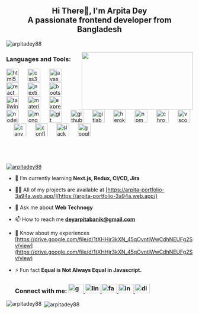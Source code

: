 <h2 align="center">Hi There👋, I'm Arpita Dey<br>A passionate frontend developer from Bangladesh</h2>
<p align="left"> <img src="https://komarev.com/ghpvc/?username=arpitadey88&label=Profile%20views&color=0e75b6&style=flat" alt="arpitadey88" /> </p>

<img align="right" height="156"  width= "300"
src="https://i.ibb.co/FxpR52g/output-onlinegiftools-2.gif" />

###
<h3 align="left">Languages and Tools:</h3>
<div align="left">
<img src="https://cdn.jsdelivr.net/gh/devicons/devicon/icons/html5/html5-original.svg" height="34" alt="html5 logo"  />
  <img width="16" />
  <img src="https://cdn.jsdelivr.net/gh/devicons/devicon/icons/css3/css3-original.svg" height="34" alt="css3 logo"  />
  <img width="16" />
  <img src="https://cdn.jsdelivr.net/gh/devicons/devicon/icons/javascript/javascript-original.svg" height="34" alt="javascript logo"  />
  <img width="16" />
  <img src="https://cdn.jsdelivr.net/gh/devicons/devicon/icons/react/react-original.svg" height="34" alt="react logo"  />
  <img width="16" />
  <img src="https://cdn.jsdelivr.net/gh/devicons/devicon/icons/nextjs/nextjs-original.svg" height="34" alt="nextjs logo"  />
  <img width="16" />
  <img src="https://cdn.jsdelivr.net/gh/devicons/devicon/icons/bootstrap/bootstrap-original.svg" height="34" alt="bootstrap logo"  />
  <img width="16" />
  <img src="https://cdn.jsdelivr.net/gh/devicons/devicon/icons/tailwindcss/tailwindcss-original-wordmark.svg" height="34" alt="tailwindcss logo"  />
  <img width="16" />
  <img src="https://cdn.jsdelivr.net/gh/devicons/devicon/icons/materialui/materialui-original.svg" height="34" alt="materialui logo"  />
  <img width="16" />
  <img src="https://cdn.jsdelivr.net/gh/devicons/devicon/icons/express/express-original.svg" height="34" alt="express logo"  />
  <img width="16" />
  <img src="https://cdn.jsdelivr.net/gh/devicons/devicon/icons/nodejs/nodejs-original.svg" height="34" alt="nodejs logo"  />
  <img width="16" />
  <img src="https://cdn.jsdelivr.net/gh/devicons/devicon/icons/mongodb/mongodb-original.svg" height="34" alt="mongodb logo"  />
  <img width="16" />
  <img src="https://cdn.jsdelivr.net/gh/devicons/devicon/icons/git/git-original.svg" height="34" alt="git logo"  />
  <img width="16" />
  <img src="https://cdn.jsdelivr.net/gh/devicons/devicon/icons/github/github-original.svg" height="34" alt="github logo"  />
  <img width="16" />
  <img src="https://cdn.jsdelivr.net/gh/devicons/devicon/icons/gitlab/gitlab-original.svg" height="34" alt="gitlab logo"  />
  <img width="16" />
  <img src="https://cdn.jsdelivr.net/gh/devicons/devicon/icons/heroku/heroku-original.svg" height="34" alt="heroku logo"  />
  <img width="16" />
  <img src="https://cdn.jsdelivr.net/gh/devicons/devicon/icons/npm/npm-original-wordmark.svg" height="34" alt="npm logo"  />
  <img width="16" />
  <img src="https://cdn.jsdelivr.net/gh/devicons/devicon/icons/chrome/chrome-original.svg" height="34" alt="chrome logo"  />
  <img width="16" />
  <img src="https://cdn.jsdelivr.net/gh/devicons/devicon/icons/vscode/vscode-original.svg" height="34" alt="vscode logo"  />
  <img width="16" />
  <img src="https://cdn.jsdelivr.net/gh/devicons/devicon/icons/canva/canva-original.svg" height="34" alt="canva logo"  />
  <img width="16" />
  <img src="https://cdn.jsdelivr.net/gh/devicons/devicon/icons/confluence/confluence-original.svg" height="34" alt="confluence logo"  />
  <img width="16" />
  <img src="https://cdn.jsdelivr.net/gh/devicons/devicon/icons/slack/slack-original.svg" height="34" alt="slack logo"  />
  <img width="16" />
  <img src="https://cdn.jsdelivr.net/gh/devicons/devicon/icons/googlecloud/googlecloud-original.svg" height="34" alt="googlecloud logo"  />
</div>
<br/>
  
  ###
  <br/>
  <p align="left"> <a href="https://github.com/ryo-ma/github-profile-trophy"><img src="https://github-profile-trophy.vercel.app/?username=arpitadey88" alt="arpitadey88" /></a> </p>
  
- 🌱 I’m currently learning **Next.js, Redux, CI/CD, Jira**
  
- 👨‍💻 All of my projects are available at [https://arpita-portfolio-3a94a.web.app/](https://arpita-portfolio-3a94a.web.app/)
  
- 💬 Ask me about **Web Technogy**
  
- 📫 How to reach me **deyarpitabanik@gmail.com**
  
- 📄 Know about my experiences [https://drive.google.com/file/d/1tXHHjr3kXN_45qOvntlWwCdhNEUFg2Sv/view](https://drive.google.com/file/d/1tXHHjr3kXN_45qOvntlWwCdhNEUFg2Sv/view)
  
- ⚡ Fun fact **Equal is Not Always Equal in Javascript.**
  
  <h3 align="left">Connect with me:
      <a href="deyarpitabanik@gmail.com" target="_blank">
    <img src="https://raw.githubusercontent.com/maurodesouza/profile-readme-generator/master/src/assets/icons/social/gmail/default.svg" width="41" height="25" alt="gmail logo"  />
  </a>
  <a href="https://www.linkedin.com/in/arpita-dey-06b5a5203/" target="_blank">
    <img src="https://raw.githubusercontent.com/maurodesouza/profile-readme-generator/master/src/assets/icons/social/linkedin/default.svg" width="41" height="25" alt="linkedin logo"  />
  </a>
  <a href="https://www.facebook.com/arpita.dey.50/" target="_blank">
    <img src="https://raw.githubusercontent.com/maurodesouza/profile-readme-generator/master/src/assets/icons/social/facebook/default.svg" width="41" height="25" alt="facebook logo"  />
  </a>
  <a href="https://www.instagram.com/deyarpita88/" target="_blank">
    <img src="https://raw.githubusercontent.com/maurodesouza/profile-readme-generator/master/src/assets/icons/social/instagram/default.svg" width="41" height="25" alt="instagram logo"  />
  </a>
  <a href="https://discord.com/#3778" target="_blank">
    <img src="https://raw.githubusercontent.com/maurodesouza/profile-readme-generator/master/src/assets/icons/social/discord/default.svg" width="41" height="25" alt="discord logo"  />
  </a>
  </h3>
<p><img align="left" src="https://github-readme-stats.vercel.app/api/top-langs?username=arpitadey88&show_icons=true&locale=en&layout=compact" alt="arpitadey88" /></p>
<p>&nbsp;<img align="center" src="https://github-readme-stats.vercel.app/api?username=arpitadey88&show_icons=true&locale=en" alt="arpitadey88" /></p>
  
